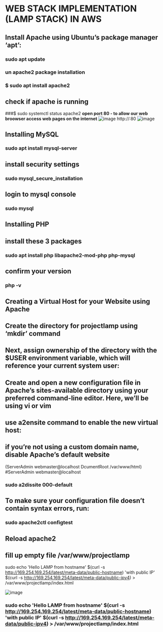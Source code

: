 # WEB STACK IMPLEMENTATION (LAMP STACK) IN AWS
## Install Apache using Ubuntu’s package manager ‘apt’:
### sudo apt update
### un apache2 package installation
### $ sudo apt install apache2
## check if apache is running
###$ sudo systemctl status apache2
**open port 80 - to allow our web broowser access web pages on the internet**
![image](https://user-images.githubusercontent.com/70109786/115339120-c5606900-a169-11eb-8e03-10e3d922115b.png)
http://<Public-IP-Address>:80
![image](https://user-images.githubusercontent.com/70109786/115339448-6f3ff580-a16a-11eb-83c5-d59620da8c47.png)

## Installing MySQL
### sudo apt install mysql-server
## install security settings
### sudo mysql_secure_installation
## login to mysql console
### sudo mysql
## Installing PHP
## install these 3 packages
### sudo apt install php libapache2-mod-php php-mysql
## confirm your version
### php -v
## Creating a Virtual Host for your Website using Apache
## Create the directory for projectlamp using ‘mkdir’ command 
## Next, assign ownership of the directory with the $USER environment variable, which will reference your current system user:
## Create and open a new configuration file in Apache’s sites-available directory using your preferred command-line editor. Here, we’ll be using vi or vim
## use a2ensite command to enable the new virtual host:
## if you’re not using a custom domain name, disable Apache’s default website 
(ServerAdmin webmaster@localhost DcumentRoot /var/www/html)  
#ServerAdmin webmaster@localhost
### sudo a2dissite 000-default
## To make sure your configuration file doesn’t contain syntax errors, run:
### sudo apache2ctl configtest
## Reload apache2
## fill up empty file /var/www/projectlamp
sudo echo 'Hello LAMP from hostname' $(curl -s http://169.254.169.254/latest/meta-data/public-hostname) 'with public IP' $(curl -s http://169.254.169.254/latest/meta-data/public-ipv4) > /var/www/projectlamp/index.html

![image](https://user-images.githubusercontent.com/70109786/115418247-f61ebd80-a1be-11eb-8927-35966807ba50.png)

### sudo echo 'Hello LAMP from hostname' $(curl -s http://169.254.169.254/latest/meta-data/public-hostname) 'with public IP' $(curl -s http://169.254.169.254/latest/meta-data/public-ipv4) > /var/www/projectlamp/index.html

